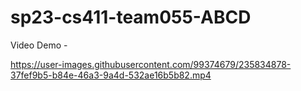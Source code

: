 # sp23-cs411-team055-ABCD

Video Demo - 

https://user-images.githubusercontent.com/99374679/235834878-37fef9b5-b84e-46a3-9a4d-532ae16b5b82.mp4

